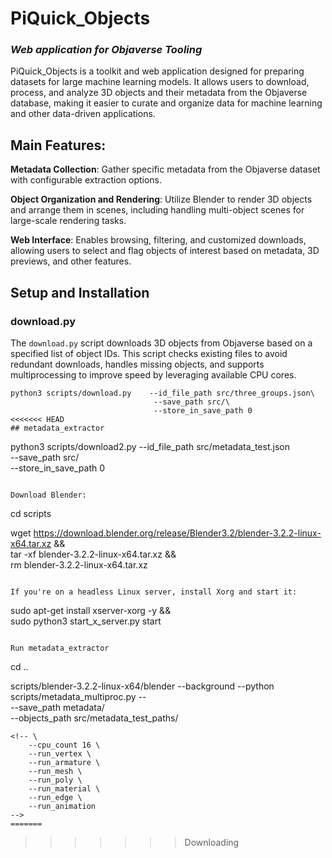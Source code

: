 # PiQuick_Objects 
### *Web application for Objaverse Tooling*

PiQuick_Objects is a toolkit and web application designed for preparing datasets for large machine learning models. It allows users to download, process, and analyze 3D objects and their metadata from the Objaverse database, making it easier to curate and organize data for machine learning and other data-driven applications.

## Main Features:

**Metadata Collection**: Gather specific metadata from the Objaverse dataset with configurable extraction options.

**Object Organization and Rendering**: Utilize Blender to render 3D objects and arrange them in scenes, including handling multi-object scenes for large-scale rendering tasks.


**Web Interface**: Enables browsing, filtering, and customized downloads, allowing users to select and flag objects of interest based on metadata, 3D previews, and other features.

## Setup and Installation

### download.py
The ```download.py``` script downloads 3D objects from Objaverse based on a specified list of object IDs. This script checks existing files to avoid redundant downloads, handles missing objects, and supports multiprocessing to improve speed by leveraging available CPU cores.

```                             
python3 scripts/download.py    --id_file_path src/three_groups.json\
                                --save_path src/\
                                --store_in_save_path 0
<<<<<<< HEAD
## metadata_extractor
```
python3 scripts/download2.py    --id_file_path src/metadata_test.json\
                                --save_path src/\
                                --store_in_save_path 0
```

Download Blender:
```
cd scripts

wget https://download.blender.org/release/Blender3.2/blender-3.2.2-linux-x64.tar.xz && \
    tar -xf blender-3.2.2-linux-x64.tar.xz && \
    rm blender-3.2.2-linux-x64.tar.xz
```

If you're on a headless Linux server, install Xorg and start it:
```
sudo apt-get install xserver-xorg -y && \
  sudo python3 start_x_server.py start
```

Run metadata_extractor
```
cd ..

scripts/blender-3.2.2-linux-x64/blender --background --python scripts/metadata_multiproc.py -- \
        --save_path metadata/ \
        --objects_path src/metadata_test_paths/
```
<!-- \
    --cpu_count 16 \
    --run_vertex \
    --run_armature \
    --run_mesh \
    --run_poly \
    --run_material \
    --run_edge \
    --run_animation
-->
=======
```
>>>>>>> Downloading
